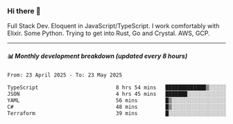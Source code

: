 ### Hi there 👋

Full Stack Dev. Eloquent in JavaScript/TypeScript. I work comfortably with Elixir. Some Python. Trying to get into Rust, Go and Crystal. AWS, GCP.

***

##### 📊 Monthly development breakdown (updated every 8 hours)

<!--START_SECTION:waka-->

```txt
From: 23 April 2025 - To: 23 May 2025

TypeScript                         8 hrs 54 mins   █████████████▒░░░░░░░░░░░   53.26 %
JSON                               4 hrs 45 mins   ███████░░░░░░░░░░░░░░░░░░   28.45 %
YAML                               56 mins         █▒░░░░░░░░░░░░░░░░░░░░░░░   05.59 %
C#                                 48 mins         █▒░░░░░░░░░░░░░░░░░░░░░░░   04.85 %
Terraform                          39 mins         █░░░░░░░░░░░░░░░░░░░░░░░░   03.96 %
```

<!--END_SECTION:waka-->

